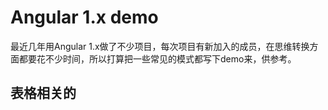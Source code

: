 # Angular 1.x demo

最近几年用Angular 1.x做了不少项目，每次项目有新加入的成员，在思维转换方面都要花不少时间，所以打算把一些常见的模式都写下demo来，供参考。

## 表格相关的

